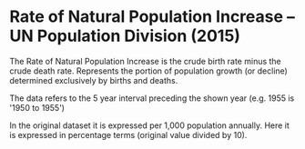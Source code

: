 # Rate of Natural Population Increase – UN Population Division (2015)

The Rate of Natural Population Increase is the crude birth rate minus the crude death rate. Represents the portion of population growth (or decline) determined exclusively by births and deaths.

 The data refers to the 5 year interval preceding the shown year (e.g. 1955 is '1950 to 1955')

In the original dataset it is expressed per 1,000 population annually. Here it is expressed in percentage terms (original value divided by 10).